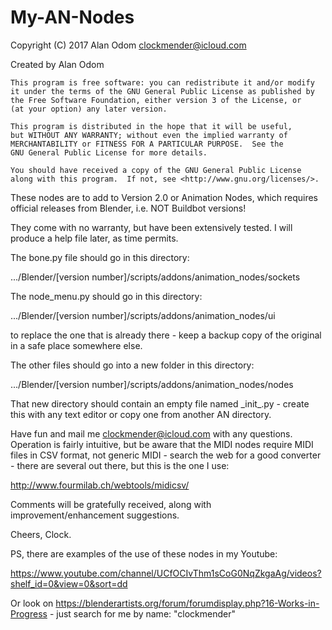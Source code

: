 # My-AN-Nodes

Copyright (C) 2017 Alan Odom
clockmender@icloud.com

Created by Alan Odom

    This program is free software: you can redistribute it and/or modify
    it under the terms of the GNU General Public License as published by
    the Free Software Foundation, either version 3 of the License, or
    (at your option) any later version.

    This program is distributed in the hope that it will be useful,
    but WITHOUT ANY WARRANTY; without even the implied warranty of
    MERCHANTABILITY or FITNESS FOR A PARTICULAR PURPOSE.  See the
    GNU General Public License for more details.

    You should have received a copy of the GNU General Public License
    along with this program.  If not, see <http://www.gnu.org/licenses/>.
    

These nodes are to add to Version 2.0 or Animation Nodes, which requires official releases from Blender, i.e. NOT Buildbot versions!

They come with no warranty, but have been extensively tested. I will produce a help file later, as time permits.

The bone.py file should go in this directory:

.../Blender/[version number]/scripts/addons/animation_nodes/sockets

The node_menu.py should go in this directory:

.../Blender/[version number]/scripts/addons/animation_nodes/ui

to replace the one that is already there - keep a backup copy of the original in a safe place somewhere else.

The other files should go into a new folder in this directory:

.../Blender/[version number]/scripts/addons/animation_nodes/nodes

That new directory should contain an empty file named \_init_\.py - create this with any text editor or copy one from another AN directory.

Have fun and mail me clockmender@icloud.com with any questions. Operation is fairly intuitive, but be aware that the MIDI nodes require MIDI files in CSV format, not generic MIDI - search the web for a good converter - there are several out there, but this is the one I use:

http://www.fourmilab.ch/webtools/midicsv/

Comments will be gratefully received, along with improvement/enhancement suggestions.

Cheers, Clock.

PS, there are examples of the use of these nodes in my Youtube:

https://www.youtube.com/channel/UCfOCIvThm1sCoG0NqZkgaAg/videos?shelf_id=0&view=0&sort=dd

Or look on https://blenderartists.org/forum/forumdisplay.php?16-Works-in-Progress - just search for me by name: "clockmender"
